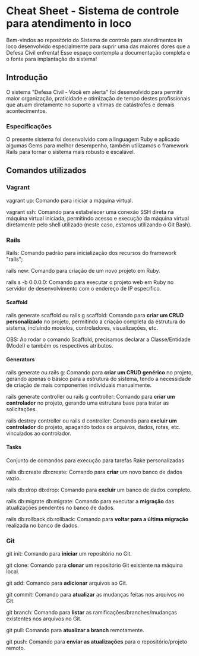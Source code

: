 # Cheat Sheet - Sistema de controle para atendimento in loco

Bem-vindos ao repositório do Sistema de controle para atendimentos in loco desenvolvido especialmente para suprir uma das maiores dores que a Defesa Civil enfrenta! Esse espaço contempla a documentação completa e o fonte para implantação do sistema!

## Introdução

O sistema "Defesa Civil - Você em alerta" foi desenvolvido para permitir maior organização, praticidade e otimização de tempo destes profissionais que atuam diretamente no suporte a vítimas de catástrofes e demais acontecimentos. 

### Especificações

O presente sistema foi desenvolvido com a linguagem Ruby e aplicado algumas Gems para melhor desempenho, também utilizamos o framework Rails para tornar o sistema mais robusto e escalável.

## Comandos utilizados

### Vagrant
vagrant up:
Comando para iniciar a máquina virtual.

vagrant ssh:
Comando para estabelecer uma conexão SSH direta na máquina virtual iniciada, permitindo acesso e execução da máquina virtual diretamente pelo shell utilizado (neste caso, estamos utilizando o Git Bash).

### Rails
Rails: Comando padrão para inicialização dos recursos do framework "rails";

rails new: Comando para criação de um novo projeto em Ruby.

rails s -b 0.0.0.0: Comando para executar o projeto web em Ruby no servidor de desenvolvimento com o endereço de IP específico.

#### Scaffold
rails generate scaffold ou rails g scaffold:
Comando para **criar um CRUD personalizado** no projeto, permitindo a criação completa da estrutura do sistema, incluindo modelos, controladores, visualizações, etc.

OBS: Ao rodar o comando Scaffold, precisamos declarar a Classe/Entidade (Model) e também os respectivos atributos.

#### Generators
rails generate ou rails g:
Comando para **criar um CRUD genérico** no projeto, gerando apenas o básico para a estrutura do sistema, tendo a necessidade de criação de mais componentes individuais manualmente.

rails generate controller ou rails g controller:
Comando para **criar um controlador** no projeto, gerando uma estrutura base para tratar as solicitações.

rails destroy controller ou rails d controller:
Comando para **excluir um controlador** do projeto, apagando todos os arquivos, dados, rotas, etc. vinculados ao controlador.

#### Tasks
Conjunto de comandos para execução para tarefas Rake personalizadas

rails db:create
db:create: Comando para **criar** um novo banco de dados vazio.

rails db:drop
db:drop: Comando para **excluir** um banco de dados completo.

rails db:migrate
db:migrate: Comando para executar a **migração** das atualizações pendentes no banco de dados.

rails db:rollback
db:rollback: Comando para **voltar para a última migração** realizada no banco de dados.

### Git
git init:
Comando para **iniciar** um repositório no Git.

git clone:
Comando para **clonar** um repositório Git existente na máquina local.

git add:
Comando para **adicionar** arquivos ao Git.

git commit:
Comando para **atualizar** as mudanças feitas nos arquivos no Git.

git branch:
Comando para **listar** as ramificações/branches/mudanças existentes nos arquivos no Git.

git pull:
Comando para **atualizar a branch** remotamente.

git push:
Comando para **enviar as atualizações** para o repositório/projeto remoto.


